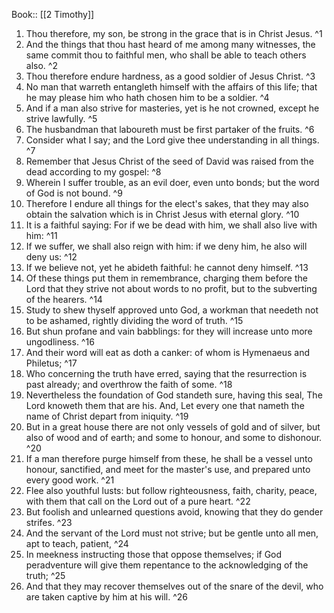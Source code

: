 Book:: [[2 Timothy]]
 1. Thou therefore, my son, be strong in the grace that is in Christ Jesus. ^1
 2. And the things that thou hast heard of me among many witnesses, the same commit thou to faithful men, who shall be able to teach others also. ^2
 3. Thou therefore endure hardness, as a good soldier of Jesus Christ. ^3
 4. No man that warreth entangleth himself with the affairs of this life; that he may please him who hath chosen him to be a soldier. ^4
 5. And if a man also strive for masteries, yet is he not crowned, except he strive lawfully. ^5
 6. The husbandman that laboureth must be first partaker of the fruits. ^6
 7. Consider what I say; and the Lord give thee understanding in all things. ^7
 8. Remember that Jesus Christ of the seed of David was raised from the dead according to my gospel: ^8
 9. Wherein I suffer trouble, as an evil doer, even unto bonds; but the word of God is not bound. ^9
 10. Therefore I endure all things for the elect's sakes, that they may also obtain the salvation which is in Christ Jesus with eternal glory. ^10
 11. It is a faithful saying: For if we be dead with him, we shall also live with him: ^11
 12. If we suffer, we shall also reign with him: if we deny him, he also will deny us: ^12
 13. If we believe not, yet he abideth faithful: he cannot deny himself. ^13
 14. Of these things put them in remembrance, charging them before the Lord that they strive not about words to no profit, but to the subverting of the hearers. ^14
 15. Study to shew thyself approved unto God, a workman that needeth not to be ashamed, rightly dividing the word of truth. ^15
 16. But shun profane and vain babblings: for they will increase unto more ungodliness. ^16
 17. And their word will eat as doth a canker: of whom is Hymenaeus and Philetus; ^17
 18. Who concerning the truth have erred, saying that the resurrection is past already; and overthrow the faith of some. ^18
 19. Nevertheless the foundation of God standeth sure, having this seal, The Lord knoweth them that are his. And, Let every one that nameth the name of Christ depart from iniquity. ^19
 20. But in a great house there are not only vessels of gold and of silver, but also of wood and of earth; and some to honour, and some to dishonour. ^20
 21. If a man therefore purge himself from these, he shall be a vessel unto honour, sanctified, and meet for the master's use, and prepared unto every good work. ^21
 22. Flee also youthful lusts: but follow righteousness, faith, charity, peace, with them that call on the Lord out of a pure heart. ^22
 23. But foolish and unlearned questions avoid, knowing that they do gender strifes. ^23
 24. And the servant of the Lord must not strive; but be gentle unto all men, apt to teach, patient, ^24
 25. In meekness instructing those that oppose themselves; if God peradventure will give them repentance to the acknowledging of the truth; ^25
 26. And that they may recover themselves out of the snare of the devil, who are taken captive by him at his will. ^26
